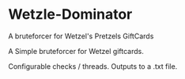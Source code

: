 # Wetzle-Dominator
A bruteforcer for Wetzel's Pretzels GiftCards

A Simple bruteforcer for Wetzel giftcards. 

Configurable checks / threads. Outputs to a .txt file.
